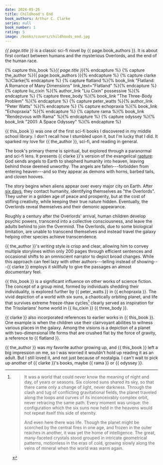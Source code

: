 ```yaml
---
date: 2024-05-26
title: Childhood's End
book_authors: Arthur C. Clarke
series: null
book_number: 1
rating: 5
image: /books/covers/childhoods_end.jpg
---
```


<cite class="book-title">{{ page.title }}</cite> is a classic sci-fi novel by
<span class="author-name">{{ page.book_authors }}</span>. It is about first
contact between humans and the mysterious Overlords, and the end of the human
race.

{% capture this_book %}<cite class="book-title">{{ page.title }}</cite>{% endcapture %}
{% capture the_author %}<span class="author-name">{{ page.book_authors }}</span>{% endcapture %}
{% capture clarke %}<span class="author-name">Clarke</span>{% endcapture %}
{% capture flatland %}{% book_link "Flatland: A Romance of Many Dimensions" link_text="Flatland" %}{% endcapture %}
{% capture liu_cixin %}{% author_link "Liu Cixin" possessive %}{% endcapture %}
{% capture three_body %}{% book_link "The Three-Body Problem" %}{% endcapture %}
{% capture peter_watts %}{% author_link "Peter Watts" %}{% endcapture %}
{% capture echopraxia %}{% book_link "Echopraxia" %}{% endcapture %}
{% capture rama %}{% book_link "Rendezvous with Rama" %}{% endcapture %}
{% capture odyssey %}{% book_link "2001: A Space Odyssey" %}{% endcapture %}

{{ this_book }} was one of the first sci-fi books I discovered in my middle
school library. I don't recall how I stumbled upon it, but I'm lucky that I
did. It sparked my love for {{ the_author }}, sci-fi, and reading in general.

The book's primary theme is spiritual, but explored through a paranormal and
sci-fi lens. It presents {{ clarke }}'s version of the evangelical
[rapture][rapture]: God sends angels to Earth to shepherd humanity into
heaven, leaving behind those deemed unworthy. The angels are
fallen---forbidden from entering heaven---and so they appear as demons with
horns, barbed tails, and cloven hooves.

[rapture]: https://en.wikipedia.org/wiki/Rapture

The story begins when aliens appear over every major city on Earth. After [six
days][sixth_day], they contact humanity, identifying themselves as "the
Overlords". They usher in a golden age of peace and prosperity, but at the
cost of stifling creativity, while keeping their true nature hidden.
Eventually, the Overlords reveal themselves and their demonic appearance.

[sixth_day]: https://en.wikipedia.org/wiki/Genesis_creation_narrative

Roughly a century after the Overlords' arrival, human children develop psychic
powers, transcend into a collective consciousness, and leave the adults behind
to join the Overmind. The Overlords, due to some biological limitation, are
unable to transcend themselves and instead travel the galaxy helping other
species achieve transcendence.

{{ the_author }}'s writing style is crisp and clear, allowing him to convey
multiple storylines within only 200 pages through efficient sentences and
occasional shifts to an omniscient narrator to depict broad changes. While
this approach can feel lazy with other authors---telling instead of
showing---{{ clarke }} employs it skillfully to give the passages an almost
documentary feel.

{{ this_book }} is a significant influence on other works of science fiction.
The concept of a group mind, formed by individuals shedding their
individuality, is explored further by {{ peter_watts }} in {{ echopraxia }}.
The vivid depiction of a world with six suns, a chaotically orbiting planet,
and life that survives extreme freeze-thaw cycles[^six_stars] clearly served
as inspiration for the Trisolarians' home world in {{ liu_cixin }} {{
three_body }}.

[^six_stars]:
    > It was a world that could never know the meaning of night and day, of
    > years or seasons. Six colored suns shared its sky, so that there came
    > only a change of light, never darkness. Through the clash and tug of
    > conflicting gravitational fields, the planet traveled along the loops
    > and curves of its inconceivably complex orbit, never retracing the same
    > path. Every moment was unique: the configuration which the six suns now
    > held in the heavens would not repeat itself this side of eternity.
    >
    > And even here there was life. Though the planet might be scorched by the
    > central fires in one age, and frozen in the outer reaches in another, it
    > was yet the home of intelligence. The great, many-faceted crystals stood
    > grouped in intricate geometrical patterns, motionless in the eras of
    > cold, growing slowly along the veins of mineral when the world was warm
    > again.

{{ clarke }} also incorporated references to earlier works in {{ this_book }}.
One example is when the children use their clairvoyant abilities to witness
various places in the galaxy. Among the visions is a depiction of a planet
with two-dimensional life forms that are crushed flat by the force of gravity,
a reference to {{ flatland }}.

{{ the_author }} was my favorite author growing up, and {{ this_book }} left a
big impression on me, so I was worried it wouldn't hold up reading it as an
adult. But I still loved it, and not just because of nostalgia. I can't wait
to pick up another of {{ clarke }}'s books, maybe {{ rama }} or {{ odyssey }}.

